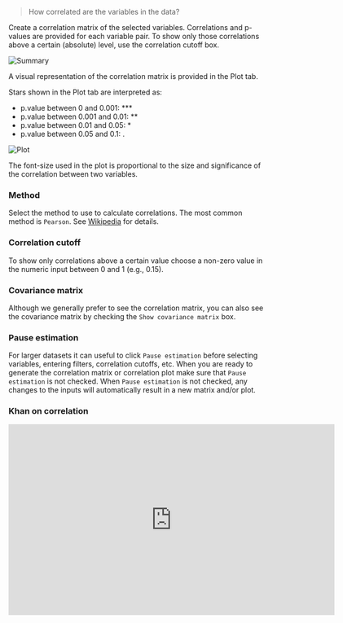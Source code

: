 > How correlated are the variables in the data?

Create a correlation matrix of the selected variables. Correlations and p-values are provided for each variable pair. To show only those correlations above a certain (absolute) level, use the correlation cutoff box.

![Summary](figures_basic/correlation_summary.png)

A visual representation of the correlation matrix is provided in the Plot tab.

Stars shown in the Plot tab are interpreted as:

- p.value between 0 and 0.001:  ***
- p.value between 0.001 and 0.01: **
- p.value between 0.01 and 0.05: *
- p.value between 0.05 and 0.1: .

![Plot](figures_basic/correlation_plot.png)

The font-size used in the plot is proportional to the size and significance of the correlation between two variables.

### Method

Select the method to use to calculate correlations. The most common method is `Pearson`. See <a href="https://en.wikipedia.org/wiki/Pearson_product-moment_correlation_coefficient" target = "_blank">Wikipedia</a> for details.

### Correlation cutoff

To show only correlations above a certain value choose a non-zero value in the numeric input between 0 and 1 (e.g., 0.15).

### Covariance matrix

Although we generally prefer to see the correlation matrix, you can also see the covariance matrix by checking the `Show covariance matrix` box.

### Pause estimation

For larger datasets it can useful to click `Pause estimation` before selecting variables, entering filters, correlation cutoffs, etc. When you are ready to generate the correlation matrix or correlation plot make sure that `Pause estimation` is not checked. When `Pause estimation` is not checked, any changes to the inputs will automatically result in a new matrix and/or plot.

### Khan on correlation

<iframe width="640" height="375" src="https://www.youtube.com/embed/-Y-M9aD_ccQ" frameborder="0" allowfullscreen></iframe>
